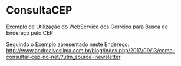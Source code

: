 # ConsultaCEP
Exemplo de Utilização do WebService dos Correios para Busca de Endereço pelo CEP

Seguindo o Exemplo apresentado neste Endereço:
http://www.andrealveslima.com.br/blog/index.php/2017/09/13/como-consultar-cep-no-net/?utm_source=newsletter
